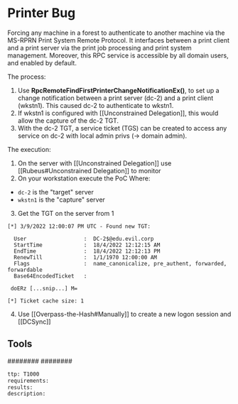 # Printer Bug
Forcing any machine in a forest to authenticate to another machine via the MS-RPRN Print System Remote Protocol. It interfaces between a print client and a print server via the print job processing and print system management.
Moreover, this RPC service is accessible by all domain users, and enabled by default.

The process:  
1. Use **RpcRemoteFindFirstPrinterChangeNotificationEx()**, to set up a change notification between a print server (dc-2) and a print client (wkstn1). This caused dc-2 to authenticate to wkstn1.
2. If wkstn1 is configured with [[Unconstrained Delegation]], this would allow the capture of the dc-2 TGT.
3. With the dc-2 TGT, a service ticket (TGS) can be created to access any service on dc-2 with local admin privs (-> domain admin).

The execution:
1. On the server with [[Unconstrained Delegation]] use [[Rubeus#Unconstrained Delegation]] to monitor
2. On your workstation execute the PoC
Where:
-   `dc-2` is the "target" server    
-   `wkstn1` is the "capture" server
3. Get the TGT on the server from 1
``````beacon
[*] 3/9/2022 12:00:07 PM UTC - Found new TGT:

  User                  :  DC-2$@edu.evil.corp
  StartTime             :  18/4/2022 12:12:15 AM
  EndTime               :  18/4/2022 12:12:13 PM
  RenewTill             :  1/1/1970 12:00:00 AM
  Flags                 :  name_canonicalize, pre_authent, forwarded, forwardable
  Base64EncodedTicket   :

 doERz [...snip...] M=

[*] Ticket cache size: 1
``````
4. Use [[Overpass-the-Hash#Manually]] to create a new logon session and [[DCSync]]


## Tools
########
########


```meta
ttp: T1000
requirements:
results: 
description: 
``` 